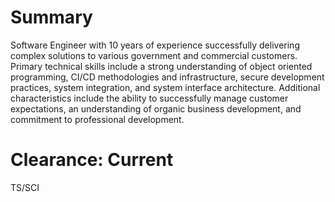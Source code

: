 # Summary
Software Engineer with 10 years of experience successfully delivering complex solutions to various government and commercial customers. Primary technical skills include a strong understanding of object oriented programming, CI/CD methodologies and infrastructure, secure development practices, system integration, and system interface architecture. Additional characteristics include the ability to successfully manage customer expectations, an understanding of organic business development, and commitment to professional development.

# Clearance: Current
TS/SCI

